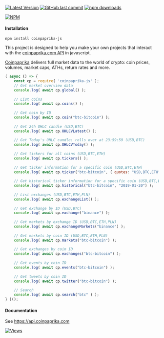 [![Latest Version](https://img.shields.io/github/release/jaggedsoft/coinpaprika-js.svg?style=flat-square)](https://github.com/jaggedsoft/coinpaprika-js/releases) 
[![GitHub last commit](https://img.shields.io/github/last-commit/jaggedsoft/coinpaprika-js.svg?maxAge=2400)](#)
[![npm downloads](https://img.shields.io/npm/dt/coinpaprika-js.svg?maxAge=7200)](https://www.npmjs.com/package/coinpaprika-js)

[![NPM](https://nodei.co/npm/coinpaprika-js.png?compact=true)](https://npmjs.org/package/coinpaprika-js)


#### Installation
```
npm install coinpaprika-js
```

This project is designed to help you make your own projects that interact with the [coinpaprika.com API](https://api.coinpaprika.com/) in javascript.

[Coinpaprika](https://coinpaprika.com) delivers full market data to the world of crypto: coin prices, volumes, market caps, ATHs, return rates and more.

```js
( async () => {
    const cp = require( 'coinpaprika-js' );
    // Get market overview data
    console.log( await cp.global() );
    
    // List coins
    console.log( await cp.coins() );
    
    // Get coin by ID
    console.log( await cp.coin("btc-bitcoin") );
    
    // Get 24h OHLC candle (USD,BTC)
    console.log( await cp.OHLCVLatest() );
    
    // Get Today's OHLC candle: rolls over at 23:59:59 (USD,BTC)
    console.log( await cp.OHLCVToday() );
    
    // Get tickers for all coins (USD,BTC,ETH)
    console.log( await cp.tickers() );
    
    // Get ticker information for a specific coin (USD,BTC,ETH)
    console.log( await cp.ticker("btc-bitcoin", { quotes: "USD,BTC,ETH" }) );
    
    // Get historical ticker information for a specific coin (USD,BTC,ETH)
    console.log( await cp.historical("btc-bitcoin", "2019-01-20") );
    
    // List exchanges (USD,BTC,ETH,PLN)
    console.log( await cp.exchangeList() );
    
    // Get exchange by ID (USD,BTC)
    console.log( await cp.exchange("binance") );
    
    // Get markets by exchange ID (USD,BTC,ETH,PLN)
    console.log( await cp.exchangeMarkets("binance") );
    
    // Get markets by coin ID (USD,BTC,ETH,PLN)
    console.log( await cp.markets("btc-bitcoin") );
    
    // Get exchanges by coin ID
    console.log( await cp.exchanges("btc-bitcoin") );
    
    // Get events by coin ID
    console.log( await cp.events("btc-bitcoin") );
    
    // Get tweets by coin ID
    console.log( await cp.twitter("btc-bitcoin") );
    
    // Search
    console.log( await cp.search("btc" ) );
} )();
```

#### Documentation
See https://api.coinpaprika.com

[![Views](http://hits.dwyl.io/jaggedsoft/coinpaprika-js.svg)](http://hits.dwyl.io/jaggedsoft/coinpaprika-js)
